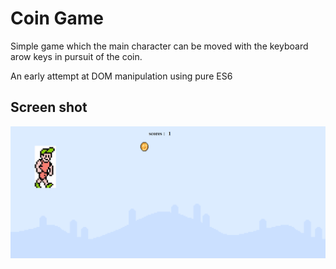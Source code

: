 # Coin Game

Simple game which the main character can be moved with the keyboard arow 
keys in pursuit of the coin.

An early attempt at DOM manipulation using pure ES6


## Screen shot

![github-octocat](https://github.com/sevdaimany/Coin-Game/blob/master/images/screenshot.png)

